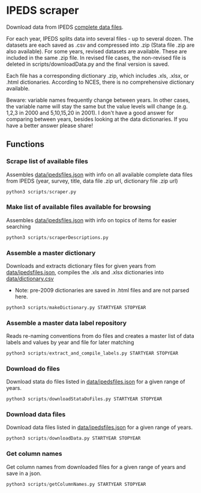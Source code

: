 # IPEDS scraper

Download data from IPEDS [complete data files](http://nces.ed.gov/ipeds/datacenter/DataFiles.aspx). 

For each year, IPEDS splits data into several files - up to several dozen. The datasets are each saved as .csv and compressed into .zip (Stata file .zip are also available). For some years, revised datasets are available. These are included in the same .zip file. In revised file cases, the non-revised file is deleted in scripts/downloadData.py and the final version is saved.

Each file has a corresponding dictionary .zip, which includes .xls, .xlsx, or .html dictionaries. According to NCES, there is no comprehensive dictionary available.

Beware: variable names frequently change between years. In other cases, the variable name will stay the same but the value levels will change (e.g. 1,2,3 in 2000 and 5,10,15,20 in 2001). I don't have a good answer for comparing between years, besides looking at the data dictionaries. If you have a better answer please share!


## Functions
### Scrape list of available files
Assembles [data/ipedsfiles.json](data/ipedsfiles.json) with info on all available complete data files from IPEDS (year, survey, title, data file .zip url, dictionary file .zip url)
```python
python3 scripts/scraper.py
```

### Make list of available files available for browsing
Assembles [data/ipedsfiles.json](data/ipedsfiles.json) with info on topics of items for easier searching 
```python
python3 scripts/scraperDescriptions.py
```

### Assemble a master dictionary
Downloads and extracts dictionary files for given years from [data/ipedsfiles.json](data/ipedsfiles.json), compiles the .xls and .xlsx dictionaries into [data/dictionary.csv](data/dictionary.csv)
* Note: pre-2009 dictionaries are saved in .html files and are not parsed here.
```python
python3 scripts/makeDictionary.py STARTYEAR STOPYEAR
```
### Assemble a master data label repository
Reads re-naming conventions from do files and creates a master list of data labels and values by year and file for later matching 
```python
python3 scripts/extract_and_compile_labels.py STARTYEAR STOPYEAR
```

### Download do files
Download stata do files listed in [data/ipedsfiles.json](data/ipedsfiles.json) for a given range of years.
```python
python3 scripts/downloadStataDoFiles.py STARTYEAR STOPYEAR
```

### Download data files
Download data files listed in [data/ipedsfiles.json](data/ipedsfiles.json) for a given range of years.
```python
python3 scripts/downloadData.py STARTYEAR STOPYEAR
```

### Get column names
Get column names from downloaded files for a given range of years and save in a json.
```python
python3 scripts/getColumnNames.py STARTYEAR STOPYEAR
```
